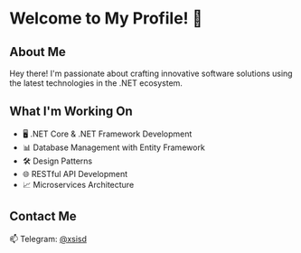 # Welcome to My Profile! 👋

## About Me
Hey there! I'm passionate about crafting innovative software solutions using the latest technologies in the .NET ecosystem.

## What I'm Working On
- 🖥️ .NET Core & .NET Framework Development
- 📊 Database Management with Entity Framework
- 🛠️ Design Patterns
- 🌐 RESTful API Development
- 📈 Microservices Architecture

## Contact Me
📫 Telegram: [@xsisd](https://t.me/xsisd)
